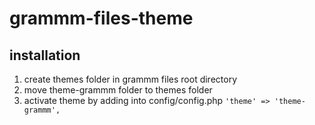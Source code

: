 # grammm-files-theme

## installation

1. create themes folder in grammm files root directory
2. move theme-grammm folder to themes folder
3. activate theme by adding into config/config.php ```'theme' => 'theme-grammm',```
